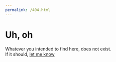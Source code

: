 ```yaml
---
permalink: /404.html
---
```

# Uh, oh
Whatever you intended to find here, does not exist.
<br />
If it should, [let me know](mailto:gmail@seanm603.com)
